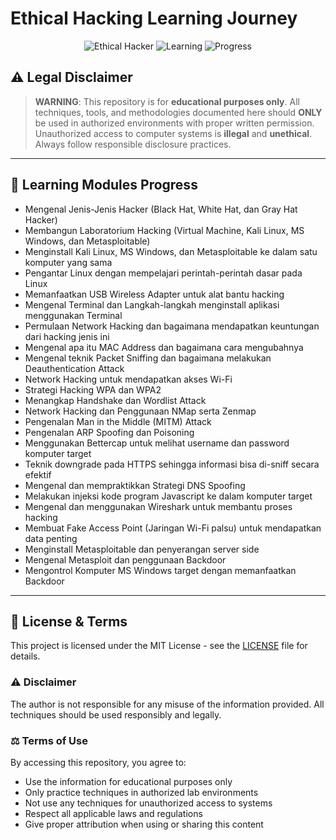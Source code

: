 # Ethical Hacking Learning Journey

<div align="center">

![Ethical Hacker](https://img.shields.io/badge/Role-Ethical%20Hacker-red?style=for-the-badge)
![Learning](https://img.shields.io/badge/Status-Learning-green?style=for-the-badge)
![Progress](https://img.shields.io/badge/Progress-In%20Progress-yellow?style=for-the-badge)

</div>

## ⚠️ Legal Disclaimer
> **WARNING**: This repository is for **educational purposes only**. All techniques, tools, and methodologies documented here should **ONLY** be used in authorized environments with proper written permission. Unauthorized access to computer systems is **illegal** and **unethical**. Always follow responsible disclosure practices.

---
<!--
### 🔧 **Technical Stack**
![Kali Linux](https://img.shields.io/badge/Kali_Linux-557C94?style=for-the-badge&logo=kalilinux&logoColor=white)
![Python](https://img.shields.io/badge/Python-3776AB?style=for-the-badge&logo=python&logoColor=white)
![Linux](https://img.shields.io/badge/Linux-FCC624?style=for-the-badge&logo=linux&logoColor=black)
<br>
![Wireshark](https://img.shields.io/badge/Wireshark-1679A7?style=for-the-badge&logo=wireshark&logoColor=white)
![Nmap](https://img.shields.io/badge/Nmap-4682B4?style=for-the-badge&logo=nmap&logoColor=white)
![Metasploit](https://img.shields.io/badge/Metasploit-2596CD?style=for-the-badge&logo=metasploit&logoColor=white)
<br>
![Burp Suite](https://img.shields.io/badge/Burp_Suite-FF6633?style=for-the-badge&logo=burpsuite&logoColor=white)
![OWASP](https://img.shields.io/badge/OWASP-000000?style=for-the-badge&logo=owasp&logoColor=white)
![Docker](https://img.shields.io/badge/Docker-2496ED?style=for-the-badge&logo=docker&logoColor=white)
---
-->

## 📖 **Learning Modules Progress**

- Mengenal Jenis-Jenis Hacker (Black Hat, White Hat, dan Gray Hat Hacker)
- Membangun Laboratorium Hacking (Virtual Machine, Kali Linux, MS Windows, dan Metasploitable)
- Menginstall Kali Linux, MS Windows, dan Metasploitable ke dalam satu komputer yang sama
- Pengantar Linux dengan mempelajari perintah-perintah dasar pada Linux
- Memanfaatkan USB Wireless Adapter untuk alat bantu hacking
- Mengenal Terminal dan Langkah-langkah menginstall aplikasi menggunakan Terminal
- Permulaan Network Hacking dan bagaimana mendapatkan keuntungan dari hacking jenis ini
- Mengenal apa itu MAC Address dan bagaimana cara mengubahnya
- Mengenal teknik Packet Sniffing dan bagaimana melakukan Deauthentication Attack
- Network Hacking untuk mendapatkan akses Wi-Fi
- Strategi Hacking WPA dan WPA2
- Menangkap Handshake dan Wordlist Attack
- Network Hacking dan Penggunaan NMap serta Zenmap
- Pengenalan Man in the Middle (MITM) Attack
- Pengenalan ARP Spoofing dan Poisoning
- Menggunakan Bettercap untuk melihat username dan password komputer target
- Teknik downgrade pada HTTPS sehingga informasi bisa di-sniff secara efektif
- Mengenal dan mempraktikkan Strategi DNS Spoofing
- Melakukan injeksi kode program Javascript ke dalam komputer target
- Mengenal dan menggunakan Wireshark untuk membantu proses hacking
- Membuat Fake Access Point (Jaringan Wi-Fi palsu) untuk mendapatkan data penting
- Menginstall Metasploitable dan penyerangan server side
- Mengenal Metasploit dan penggunaan Backdoor
- Mengontrol Komputer MS Windows target dengan memanfaatkan Backdoor

---
<!--
## 📂 **Repository Structure**

```
📁 ethical-hacking-journey/
├── 📁 course-notes/
│   ├── 📁 module-01-introduction/
│   ├── 📁 module-02-linux-fundamentals/
│   ├── 📁 module-03-reconnaissance/
│   └── 📁 ...
├── 📁 practical-labs/
│   ├── 📁 tryhackme-writeups/
│   ├── 📁 hackthebox-challenges/
│   └── 📁 vulnhub-walkthroughs/
├── 📁 scripts-and-tools/
│   ├── 📁 python-scripts/
│   ├── 📁 bash-automation/
│   └── 📁 custom-tools/
├── 📁 cheatsheets/
│   ├── nmap-commands.md
│   ├── metasploit-basics.md
│   └── web-testing-checklist.md
└── 📁 resources/
    ├── useful-links.md
    ├── lab-environments.md
    └── study-schedule.md
```
---
-->
<!--
## 🤝 **Connect With Me**

- **LinkedIn**: [Your LinkedIn Profile]
- **Twitter**: [Your Twitter Handle]
- **Email**: [Your Professional Email]
- **Blog**: [Your Cybersecurity Blog if any]
---
-->
## 📜 **License & Terms**

This project is licensed under the MIT License - see the [LICENSE](LICENSE) file for details.

### ⚠️ **Disclaimer**
The author is not responsible for any misuse of the information provided. All techniques should be used responsibly and legally.

### ⚖️ **Terms of Use**
By accessing this repository, you agree to:
- Use the information for educational purposes only
- Only practice techniques in authorized lab environments  
- Not use any techniques for unauthorized access to systems
- Respect all applicable laws and regulations
- Give proper attribution when using or sharing this content
